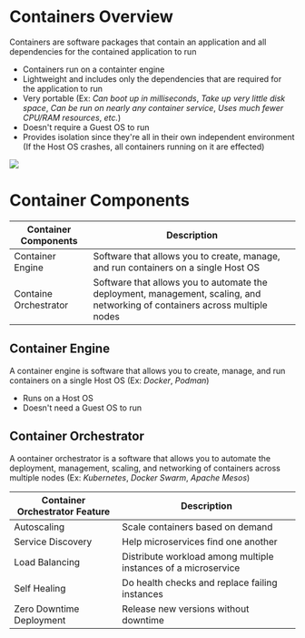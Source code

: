 # Containers Overview

Containers are software packages that contain an application and all dependencies for the contained application to run

* Containers run on a containter engine
* Lightweight and includes only the dependencies that are required for the application to run
* Very portable (Ex: *Can boot up in milliseconds*, *Take up very little disk space*, *Can be run on nearly any container service*, *Uses much fewer CPU/RAM resources*, *etc.*)
* Doesn't require a Guest OS to run
* Provides isolation since they're all in their own independent environment (If the Host OS crashes, all containers running on it are effected)

![](https://github.com/JonmarCorpuz/SecondBrain/blob/main/Assets/Whitespace.png)

# Container Components

| Container Components | Description |
| --- | --- |
| Container Engine | Software that allows you to create, manage, and run containers on a single Host OS |
| Containe Orchestrator | Software that allows you to automate the deployment, management, scaling, and networking of containers across multiple nodes |

## Container Engine

A container engine is software that allows you to create, manage, and run containers on a single Host OS (Ex: *Docker*, *Podman*)

* Runs on a Host OS
* Doesn't need a Guest OS to run

## Container Orchestrator 

A oontainer orchestrator is a software that allows you to automate the deployment, management, scaling, and networking of containers across multiple nodes (Ex: *Kubernetes*, *Docker Swarm*, *Apache Mesos*)

| Container Orchestrator Feature | Description |
| --- | --- |
| Autoscaling | Scale containers based on demand |
| Service Discovery | Help microservices find one another |
| Load Balancing | Distribute workload among multiple instances of a microservice |
| Self Healing | Do health checks and replace failing instances |
| Zero Downtime Deployment | Release new versions without downtime |
